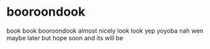 # booroondook
book book booroondook
almost nicely look look
yep
yoyoba nah
wen
maybe
later
but
hope
soon
and
its
will
be
